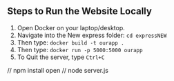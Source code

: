 ## Steps to Run the Website Locally

1. Open Docker on your laptop/desktop.
2. Navigate into the New express folder: ` cd expressNEW `
3. Then type: ` docker build -t ourapp . `
4. Then type: ` docker run -p 5000:5000 ourapp `
5. To Quit the server, type ` Ctrl+C `

// npm install open
// node server.js